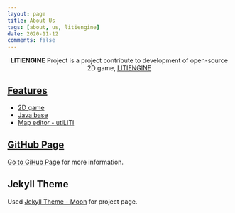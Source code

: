 ```yaml
---
layout: page
title: About Us
tags: [about, us, litiengine]
date: 2020-11-12
comments: false
---
```

    
<center><b>LITIENGINE</b> Project is a project contribute to development of open-source 2D game, <a href="https://litiengine.com/">LITIENGINE</center>

## Features

* 2D game
* Java base
* Map editor - utiLITI

## GitHub Page

Go to [GiHub Page](https://github.com/20-2-SKKU-OSS/2020-2-OSS-1.git) for more information.

## Jekyll Theme

Used [Jekyll Theme - Moon](https://github.com/TaylanTatli/Moon.git) for project page.
